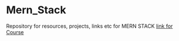 # Mern_Stack
Repository for resources, projects, links etc for MERN STACK
<a href="https://youtu.be/0ZpMs7JKstE">link for Course</a>

